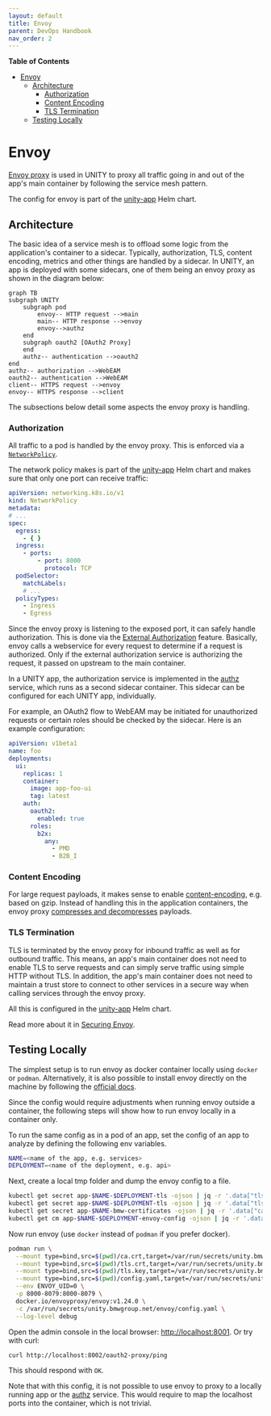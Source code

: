 ```yaml
---
layout: default
title: Envoy
parent: DevOps Handbook
nav_order: 2
---
```


<!-- mermaid is currently not directly supported, see: https://pages.github.com/versions/ -->
<!-- as workaround use: https://jojozhuang.github.io/tutorial/jekyll-diagram-with-mermaid/-->
<!-- for latest version, check: https://unpkg.com/mermaid-->
<script type="text/javascript" src="https://unpkg.com/mermaid"></script>
<script>$(document).ready(function() { mermaid.initialize({ theme: 'neutral'}); });</script>

**Table of Contents**

<!-- START doctoc generated TOC please keep comment here to allow auto update -->
<!-- DON'T EDIT THIS SECTION, INSTEAD RE-RUN doctoc TO UPDATE -->

- [Envoy](#envoy)
  - [Architecture](#architecture)
    - [Authorization](#authorization)
    - [Content Encoding](#content-encoding)
    - [TLS Termination](#tls-termination)
  - [Testing Locally](#testing-locally)

<!-- END doctoc generated TOC please keep comment here to allow auto update -->

# Envoy

[Envoy proxy](https://www.envoyproxy.io) is used in UNITY to proxy all traffic going in and out of the app's main
container by following the service mesh pattern.

The config for envoy is part of
the [unity-app](https://atc-github.azure.cloud.bmw/UNITY/unity-helm-charts/tree/main/charts/unity-app) Helm chart.

## Architecture

The basic idea of a service mesh is to offload some logic from the application's container to a sidecar. Typically,
authorization, TLS, content encoding, metrics and other things are handled by a sidecar.
In UNITY, an app is deployed with some sidecars, one of them being an envoy proxy as shown in the diagram below:

```mermaid
graph TB
subgraph UNITY
    subgraph pod
        envoy-- HTTP request -->main
        main-- HTTP response -->envoy
        envoy-->authz
    end
    subgraph oauth2 [OAuth2 Proxy]
    end
    authz-- authentication -->oauth2
end
authz-- authorization -->WebEAM
oauth2-- authentication -->WebEAM
client-- HTTPS request -->envoy
envoy-- HTTPS response -->client
```

The subsections below detail some aspects the envoy proxy is handling.

### Authorization

All traffic to a pod is handled by the envoy proxy. This is enforced via
a [`NetworkPolicy`](https://kubernetes.io/docs/concepts/services-networking/network-policies/).

The network policy makes is part of the
[unity-app](https://atc-github.azure.cloud.bmw/UNITY/unity-helm-charts/tree/main/charts/unity-app) Helm chart
and makes sure that only one port can receive traffic:

```yaml
apiVersion: networking.k8s.io/v1
kind: NetworkPolicy
metadata:
# ...
spec:
  egress:
    - { }
  ingress:
    - ports:
        - port: 8000
          protocol: TCP
  podSelector:
    matchLabels:
    # ...
  policyTypes:
    - Ingress
    - Egress
```

Since the envoy proxy is listening to the exposed port, it can safely handle authorization. This is done via the
[External Authorization](https://www.envoyproxy.io/docs/envoy/latest/configuration/http/http_filters/ext_authz_filter#external-authorization)
feature. Basically, envoy calls a webservice for every request to determine if a request is authorized.
Only if the external authorization service is authorizing the request, it passed on upstream to the main container.

In a UNITY app, the authorization service is implemented in the [authz](https://atc-github.azure.cloud.bmw/UNITY/authz)
service, which runs as a second sidecar container.
This sidecar can be configured for each UNITY app, individually.

For example, an OAuth2 flow to WebEAM may be initiated for unauthorized requests or certain roles should be checked by
the sidecar. Here is an example configuration:

```yaml
apiVersion: v1beta1
name: foo
deployments:
  ui:
    replicas: 1
    container:
      image: app-foo-ui
      tag: latest
    auth:
      oauth2:
        enabled: true
      roles:
        b2x:
          any:
            - PMD
            - B2B_I
```

### Content Encoding

For large request payloads, it makes sense to
enable [content-encoding](https://developer.mozilla.org/en-US/docs/Web/HTTP/Headers/Content-Encoding), e.g. based on
gzip. Instead of handling this in the application containers, the envoy proxy
[compresses and decompresses](https://www.envoyproxy.io/docs/envoy/latest/start/sandboxes/gzip.html) payloads.

### TLS Termination

TLS is terminated by the envoy proxy for inbound traffic as well as for outbound traffic.
This means, an app's main container does not need to enable TLS to serve requests and can simply serve traffic using
simple HTTP without TLS.
In addition, the app's main container does not need to maintain a trust store to connect to other services in a secure
way when calling services through the envoy proxy.

All this is configured in the
[unity-app](https://atc-github.azure.cloud.bmw/UNITY/unity-helm-charts/tree/main/charts/unity-app) Helm chart.

Read more about it in [Securing Envoy](https://www.envoyproxy.io/docs/envoy/latest/start/quick-start/securing.html).

## Testing Locally

The simplest setup is to run envoy as docker container locally using `docker` or `podman`.
Alternatively, it is also possible to install envoy directly on the machine by following
the [official docs](https://www.envoyproxy.io/docs/envoy/latest/start/install).

Since the config would require adjustments when running envoy outside a container, the following steps will show how to
run envoy locally in a container only.

To run the same config as in a pod of an app, set the config of an app to analyze by defining the following env
variables.

```bash
NAME=<name of the app, e.g. services>
DEPLOYMENT=<name of the deployment, e.g. api>
```

Next, create a local tmp folder and dump the envoy config to a file.

```bash
kubectl get secret app-$NAME-$DEPLOYMENT-tls -ojson | jq -r '.data["tls.crt"] | @base64d'  > tls.crt
kubectl get secret app-$NAME-$DEPLOYMENT-tls -ojson | jq -r '.data["tls.key"] | @base64d'  > tls.key
kubectl get secret app-$NAME-bmw-certificates -ojson | jq -r '.data["ca.crt"] | @base64d'  > ca.crt
kubectl get cm app-$NAME-$DEPLOYMENT-envoy-config -ojson | jq -r '.data["config.yaml"]' > config.yaml
```

Now run envoy (use `docker` instead of `podman` if you prefer docker).

```bash
podman run \
  --mount type=bind,src=$(pwd)/ca.crt,target=/var/run/secrets/unity.bmwgroup.net/ca/ca.crt \
  --mount type=bind,src=$(pwd)/tls.crt,target=/var/run/secrets/unity.bmwgroup.net/tls/tls.crt \
  --mount type=bind,src=$(pwd)/tls.key,target=/var/run/secrets/unity.bmwgroup.net/tls/tls.key \
  --mount type=bind,src=$(pwd)/config.yaml,target=/var/run/secrets/unity.bmwgroup.net/envoy/config.yaml \
  --env ENVOY_UID=0 \
  -p 8000-8079:8000-8079 \
  docker.io/envoyproxy/envoy:v1.24.0 \
  -c /var/run/secrets/unity.bmwgroup.net/envoy/config.yaml \
  --log-level debug
```

Open the admin console in the local browser: [http://localhost:8001](http://localhost:8001).
Or try with curl:

```bash
curl http://localhost:8002/oauth2-proxy/ping
```

This should respond with `OK`.

Note that with this config, it is not possible to use envoy to proxy to a locally running app or the
[authz](https://atc-github.azure.cloud.bmw/UNITY/authz) service. This would require to map the localhost ports into
the container, which is not trivial.

